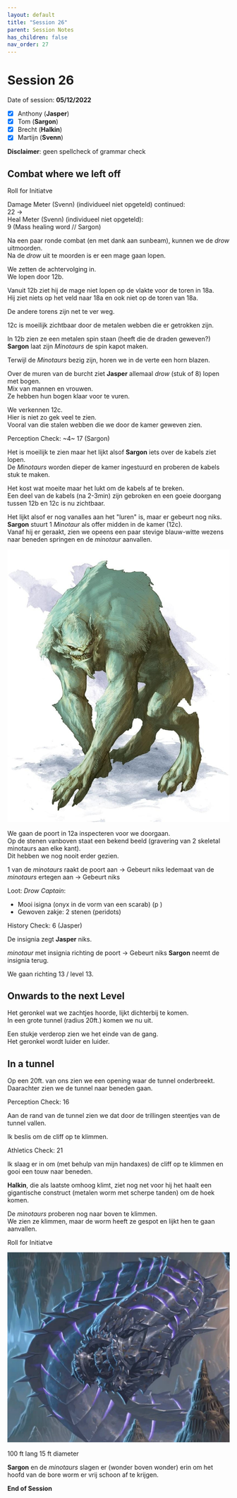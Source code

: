 ```yaml
---
layout: default
title: "Session 26"
parent: Session Notes
has_children: false
nav_order: 27
---
```


# Session 26

Date of session: **05/12/2022**

- [X] Anthony (**Jasper**)
- [X] Tom (**Sargon**)
- [X] Brecht (**Halkin**)
- [X] Martijn (**Svenn**)

**Disclaimer**: geen spellcheck of grammar check

## Combat where we left off

<div class="text-red-000">
 Roll for Initiatve
</div>

Damage Meter (Svenn) (individueel niet opgeteld) continued:   
  22 ->  
Heal Meter (Svenn) (individueel niet opgeteld):   
  9 (Mass healing word // Sargon)  

Na een paar ronde combat (en met dank aan sunbeam), kunnen we de *drow* uitmoorden.  
Na de *drow* uit te moorden is er een mage gaan lopen.  

We zetten de achtervolging in.  
We lopen door 12b.  

Vanuit 12b ziet hij de mage niet lopen op de vlakte voor de toren in 18a.  
Hij ziet niets op het veld naar 18a en ook niet op de toren van 18a.  

De andere torens zijn net te ver weg.  

12c is moeilijk zichtbaar door de metalen webben die er getrokken zijn.  

In 12b zien ze een metalen spin staan (heeft die de draden geweven?)  
**Sargon** laat zijn *Minotaurs* de spin kapot maken.  

Terwijl de *Minotaurs* bezig zijn, horen we in de verte een horn blazen.  

Over de muren van de burcht ziet **Jasper** allemaal *drow* (stuk of 8) lopen met bogen.  
Mix van mannen en vrouwen.  
Ze hebben hun bogen klaar voor te vuren.  

We verkennen 12c.  
Hier is niet zo gek veel te zien.  
Vooral van die stalen webben die we door de kamer geweven zien.  

<div class="text-red-000">
 Perception Check: ~4~ 17 (Sargon)
</div>

Het is moeilijk te zien maar het lijkt alsof **Sargon** iets over de kabels ziet lopen.    
De *Minotaurs* worden dieper de kamer ingestuurd en proberen de kabels stuk te maken.  

Het kost wat moeite maar het lukt om de kabels af te breken.  
Een deel van de kabels (na 2-3min) zijn gebroken en een goeie doorgang tussen 12b en 12c is nu zichtbaar.  

Het lijkt alsof er nog vanalles aan het "luren" is, maar er gebeurt nog niks.  
**Sargon** stuurt 1 *Minotaur* als offer midden in de kamer (12c).  
Vanaf hij er geraakt, zien we opeens een paar stevige blauw-witte wezens naar beneden springen en de *minotaur* aanvallen.  

![kabel wezen](img/12_cable_dweller.jpeg)

We gaan de poort in 12a inspecteren voor we doorgaan.  
Op de stenen vanboven staat een bekend beeld (gravering van 2 skeletal minotaurs aan elke kant).  
Dit hebben we nog nooit erder gezien.  

1 van de *minotaurs* raakt de poort aan -> Gebeurt niks
ledemaat van de *minotaurs* ertegen aan -> Gebeurt niks

Loot:
*Drow Captain*:
  - Mooi isigna (onyx in de vorm van een scarab) (p )
  - Gewoven zakje: 2 stenen (peridots)

<div class="text-red-000">
 History Check: 6 (Jasper)
</div>

De insignia zegt **Jasper** niks.  

*minotaur* met insignia richting de poort -> Gebeurt niks
**Sargon** neemt de insignia terug.

We gaan richting 13 / level 13.

## Onwards to the next Level

Het geronkel wat we zachtjes hoorde, lijkt dichterbij te komen.  
In een grote tunnel (radius 20ft.) komen we nu uit.  

Een stukje verderop zien we het einde van de gang.  
Het geronkel wordt luider en luider.  

## In a tunnel

Op een 20ft. van ons zien we een opening waar de tunnel onderbreekt.  
Daarachter zien we de tunnel naar beneden gaan.  

<div class="text-red-000">
 Perception Check: 16
</div>

Aan de rand van de tunnel zien we dat door de trillingen steentjes van de tunnel vallen.  

Ik beslis om de cliff op te klimmen.

<div class="text-red-000">
  Athletics Check: 21
</div>

Ik slaag er in om (met behulp van mijn handaxes) de cliff op te klimmen en gooi een touw naar beneden.  

**Halkin**, die als laatste omhoog klimt, ziet nog net voor hij het haalt een gigantische construct (metalen worm met scherpe tanden) om de hoek komen.  

De *minotaurs* proberen nog naar boven te klimmen.  
We zien ze klimmen, maar de worm heeft ze gespot en lijkt hen te gaan aanvallen.  

<div class="text-red-000">
 Roll for Initiatve
</div>

![bore worm](img/13_bore_worm.png)

100 ft lang 15 ft diameter

**Sargon** en de *minotaurs* slagen er (wonder boven wonder) erin om het hoofd van de bore worm er vrij schoon af te krijgen.  


**End of Session**
